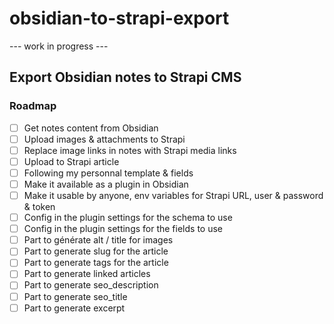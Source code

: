 # obsidian-to-strapi-export
--- work in progress --- 
## Export Obsidian notes to Strapi CMS
### Roadmap
- [ ] Get notes content from Obsidian
- [ ] Upload images & attachments to Strapi
- [ ] Replace image links in notes with Strapi media links
- [ ] Upload to Strapi article
- [ ] Following my personnal template & fields
- [ ] Make it available as a plugin in Obsidian
- [ ] Make it usable by anyone, env variables for Strapi URL, user & password & token
- [ ] Config in the plugin settings for the schema to use
- [ ] Config in the plugin settings for the fields to use
- [ ] Part to générate alt / title for images
- [ ] Part to generate slug for the article
- [ ] Part to generate tags for the article
- [ ] Part to generate linked articles
- [ ] Part to generate seo_description
- [ ] Part to generate seo_title
- [ ] Part to generate excerpt
